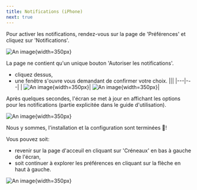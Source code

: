 ```yaml
---
title: Notifications (iPhone)
next: true
---
```


Pour activer les notifications, rendez-vous sur la page de 'Préférences' et 
cliquez sur 'Notifications'.

![An image](/install/iphone/go_to_notifications.png){width=350px}

La page ne contient qu'un unique bouton 'Autoriser les notifications'.
- cliquez dessus,
- une fenêtre s'ouvre vous demandant de confirmer votre choix.
  |||
  |---|---|
  | ![An image](/install/iphone/notifications_t0.png){width=350px}| ![An image](/install/iphone/notifications_popup.png){width=350px}|

Après quelques secondes, l'écran se met à jour en affichant les options pour les notifications (partie explicitée dans le guide d'utilisation).

![An image](/install/iphone/notifications_ok.png){width=350px}


Nous y sommes, l'installation et la configuration sont terminées :champagne:!


Vous pouvez soit:
- revenir sur la page d'acceuil en cliquant sur 'Créneaux' en bas à gauche de l'écran,
- soit continuer à explorer les préférences en cliquant sur la flèche en haut à gauche.

![An image](/install/iphone/notifications_exit.png){width=350px}